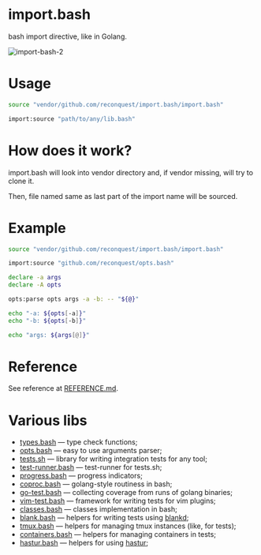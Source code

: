 # import.bash

bash import directive, like in Golang.

![import-bash-2](https://cloud.githubusercontent.com/assets/674812/16044577/d6a56ab6-3266-11e6-86eb-c4bad3745d08.gif)

# Usage

```bash
source "vendor/github.com/reconquest/import.bash/import.bash"

import:source "path/to/any/lib.bash"
```
# How does it work?

import.bash will look into vendor directory and, if vendor missing, will try to
clone it.

Then, file named same as last part of the import name will be sourced.

# Example

```bash
source "vendor/github.com/reconquest/import.bash/import.bash"

import:source "github.com/reconquest/opts.bash"

declare -a args
declare -A opts

opts:parse opts args -a -b: -- "${@}"

echo "-a: ${opts[-a]}"
echo "-b: ${opts[-b]}"

echo "args: ${args[@]}"
```

# Reference

See reference at [REFERENCE.md](REFERENCE.md).

# Various libs

* [types.bash](https://github.com/reconquest/types.bash) &mdash; type check functions;
* [opts.bash](https://github.com/reconquest/opts.bash) &mdash; easy to use arguments parser;
* [tests.sh](https://github.com/reconquest/tests.sh) &mdash; library for writing integration tests for any tool;
* [test-runner.bash](https://github.com/reconquest/test-runner.bash) &mdash; test-runner for tests.sh;
* [progress.bash](https://github.com/reconquest/progress.bash) &mdash; progress indicators;
* [coproc.bash](https://github.com/reconquest/coproc.bash) &mdash; golang-style routiness in bash;
* [go-test.bash](https://github.com/reconquest/go-test.bash) &mdash; collecting coverage from runs of golang binaries;
* [vim-test.bash](https://github.com/reconquest/vim-test.bash) &mdash; framework for writing tests for vim plugins;
* [classes.bash](https://github.com/reconquest/classes.bash) &mdash; classes implementation in bash;
* [blank.bash](https://github.com/reconquest/blank.bash) &mdash; helpers for writing tests using [blankd](https://github.com/kovetskiy/blankd);
* [tmux.bash](https://github.com/reconquest/tmux.bash) &mdash; helpers for managing tmux instances (like, for tests);
* [containers.bash](https://github.com/reconquest/containers.bash) &mdash; helpers for managing containers in tests;
* [hastur.bash](https://github.com/reconquest/hastur.bash) &mdash; helpers for using [hastur](https://github.com/seletskiy/hastur);
